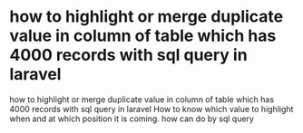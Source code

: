 
# how to highlight or merge duplicate value in column of table which has 4000 records with sql query in laravel


how to highlight or merge duplicate value in column of table which has 4000 records with sql query in laravel
How to know which value to highlight when and at which position it is coming. how can do by sql query

        